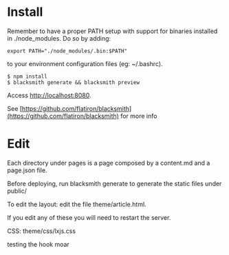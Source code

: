 # Install
Remember to have a proper PATH setup with support for binaries installed in ./node_modules.
Do so by adding:

    export PATH="./node_modules/.bin:$PATH"
    
to your environment configuration files (eg: ~/.bashrc).

    $ npm install
    $ blacksmith generate && blacksmith preview

Access [http://localhost:8080](http://localhost:8080).

See [https://github.com/flatiron/blacksmith](https://github.com/flatiron/blacksmith) for more info

# Edit

Each directory under pages is a page composed by a content.md and a page.json file.

Before deploying, run blacksmith generate to generate the static files under public/

To edit the layout: edit the file theme/article.html.

If you edit any of these you will need to restart the server.

CSS: theme/css/lxjs.css

testing the hook
moar